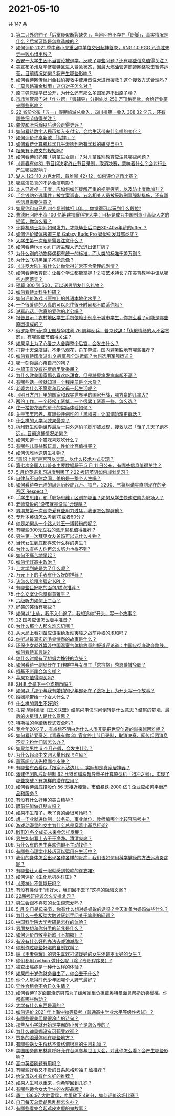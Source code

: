# 2021-05-10

共 147 条

<!-- BEGIN -->
<!-- 最后更新时间 Mon May 10 2021 16:01:55 GMT+0800 (China Standard Time) -->

1. [第二只外逃豹子「后掌疑似断裂缺失」，当地回应不存在「断脚」，真实情况是什么？后掌可能是怎样造成的？](https://www.zhihu.com/question/458556062)
2. [如何评价 2021 季中赛小虎重回中单位交出超神答卷，RNG 1:0 PGG
   八连胜未尝一败小组出线？](https://www.zhihu.com/question/458616540)
3. [西安一大学生因不当言论被退学，反映了哪些问题？还有哪些信息值得关注？](https://www.zhihu.com/question/458572630)
4. [美宣布多州及华盛顿特区进入紧急状态，因最大燃油管道商遭网络攻击暂停运营，目前情况如何？将产生哪些影响？](https://www.zhihu.com/question/458644629)
5. [如何看待网传杭州金钱豹搜救中使用烈性犬进行搜救？这个搜救方式合理吗？](https://www.zhihu.com/question/458486742)
6. [「莫言路遥余秋雨」这句对子怎么对？](https://www.zhihu.com/question/359189927)
7. [原子弹原理早已公开，为什么还有那么多国家造不出原子弹？](https://www.zhihu.com/question/435554563)
8. [市场监管部门对「作业帮」「猿辅导」分别处以 250
   万顶格罚款，会给行业带来哪些影响？](https://www.zhihu.com/question/458641505)
9. [22 省份公布「五一」假期旅游总收入，四川排第一收入 388.32
   亿元，还有哪些细节值得关注？](https://www.zhihu.com/question/458345276)
10. [龚俊和张哲瀚以后谁会走得更远？](https://www.zhihu.com/question/455163908)
11. [如何看待数字人民币接入支付宝，会给生活带来什么样的变化？](https://www.zhihu.com/question/458629505)
12. [如何评价许嵩新歌 「假摔」？](https://www.zhihu.com/question/458607627)
13. [如何看待计算机科学几乎渗透到所有学科的研究当中？](https://www.zhihu.com/question/458095854)
14. [相亲有不成文的规矩吗?](https://www.zhihu.com/question/453068049)
15. [如何看待妈妈带「男童进女厕」？对儿童性别教育应注意哪些问题？](https://www.zhihu.com/question/458384181)
16. [《青春有你3》节目组决定终止节目录制，取消决赛，意味着什么？会对行业产生哪些影响？](https://www.zhihu.com/question/458522895)
17. [湖人 123:110 力克太阳，戴维斯
    42+12，如何评价这场比赛？](https://www.zhihu.com/question/458636462)
18. [哪些演员真的不适合演电影？](https://www.zhihu.com/question/451042144)
19. [本人已近视一千度，应如何如何缓解严重的视觉疲劳，以及防止度数加升？](https://www.zhihu.com/question/450542654)
20. [「金钱豹外逃事件」被立案调查，五名相关人员被采取刑事强制措施，还有哪些信息需要注意？](https://www.zhihu.com/question/458665171)
21. [如果你和自己的四个复制体打 LOL ，你觉得可以玩到什么段位?](https://www.zhihu.com/question/457009957)
22. [曹德旺回应出资 100
    亿筹建福耀科技大学：目标是成为中国制造业高级人才的摇篮，你怎么看？](https://www.zhihu.com/question/458657914)
23. [计算机硕士期间如何发力，才能毕业后冲击30-40w年薪的offer
    ？](https://www.zhihu.com/question/21685930)
24. [如何评价媒体报道三星 Galaxy Buds Pro
    疑似引发耳部炎症？](https://www.zhihu.com/question/458557226)
25. [大学生第一次租房需要注意什么？](https://www.zhihu.com/question/300610447)
26. [如何看待free out 厂牌主理人光光退出该厂牌？](https://www.zhihu.com/question/458620306)
27. [为什么别的动物择偶都有统一的标准，而人类的标准千差万别？](https://www.zhihu.com/question/457515166)
28. [为什么飞机黑匣子不能录像？](https://www.zhihu.com/question/458343049)
29. [《斗罗大陆》有什么让你觉得非常不合常理的剧情？](https://www.zhihu.com/question/454606179)
30. [如何看待教育部：让每个学生都能掌握 1-2
    项艺术特长？在美育教学中该从哪些方面落实？](https://www.zhihu.com/question/458077269)
31. [预算 300 到 500，可以送男朋友什么礼物？](https://www.zhihu.com/question/26127574)
32. [如何看待本科生科研？](https://www.zhihu.com/question/457315333)
33. [如何评价游戏《原神》的外语本地化水平？](https://www.zhihu.com/question/457339299)
34. [一个很爱你的人真的可以忍住很长时间都不联系你吗？](https://www.zhihu.com/question/394874619)
35. [说真心话，你真的爱你的老公吗？](https://www.zhihu.com/question/448481291)
36. [报告显示：农村地区学生手机依赖比例高于城市学生，你怎么看？可能是哪些原因造成的？](https://www.zhihu.com/question/458628261)
37. [俄罗斯举行纪念卫国战争胜利 76
    周年阅兵，普京致辞：「仇俄情绪的人不容宽恕」，有哪些细节值得关注？](https://www.zhihu.com/question/458555627)
38. [如果皇上为了心爱之人舍弃整个后宫，会发生什么？](https://www.zhihu.com/question/433168282)
39. [打算十天深度游，不走马观花，舟车奔波，国内避暑胜地有哪些推荐？](https://www.zhihu.com/question/457778681)
40. [如何看待印度派出 9 艘军舰全球运氧？为何选用军舰运送？](https://www.zhihu.com/question/458210866)
41. [哪一刻你最心疼自己的狗？](https://www.zhihu.com/question/458072239)
42. [林黛玉有没有在贾府里受委屈？](https://www.zhihu.com/question/434727297)
43. [为什么欧美国家那么喜欢吃甜食，但是糖尿病发病率却不高？](https://www.zhihu.com/question/418929439)
44. [有哪些话一听就知道一个程序员是个水货？](https://www.zhihu.com/question/439598096)
45. [老婆为什么不愿意和我父母一起生活呢？](https://www.zhihu.com/question/458049398)
46. [《明日方舟》里的国家和现实世界里的国家开战，哪方赢的几率大?](https://www.zhihu.com/question/368934505)
47. [两份工作，一个轻松工资低，一个很累工资高一些，怎么选？](https://www.zhihu.com/question/63557154)
48. [住一楼带花园的房子的实际体验如何？](https://www.zhihu.com/question/24249319)
49. [关于宝宝喂养，有哪些开创性的「黑科技」让国潮奶粉更鲜活？](https://www.zhihu.com/question/458404049)
50. [什么样的人学习效果最差？](https://www.zhihu.com/question/305792030)
51. [杭州野生动物世界最后一只外逃豹子脚印被发现，搜救队员「饿了几天了跑不远」，目前追捕情况如何？](https://www.zhihu.com/question/458634493)
52. [如何知道一个猫咪喜欢吃什么？](https://www.zhihu.com/question/458178634)
53. [有哪些儿童益智玩具，性价比高值得买？](https://www.zhihu.com/question/391845138)
54. [如何优雅地送男生礼物？](https://www.zhihu.com/question/27274812)
55. [“意识上传”是否可以实现，以什么技术方式实现？](https://www.zhihu.com/question/419475427)
56. [第七次全国人口普查主要数据将于 5 月 11
    日公布，有哪些信息值得关注？](https://www.zhihu.com/question/458484293)
57. [5 月份英语复习进度到哪了？22 考研英语如何规划复习？](https://www.zhihu.com/question/458192092)
58. [自律与不自律之间，差的是一整个人生吗？](https://www.zhihu.com/question/441394802)
59. [如何看待李元浩的风评历经虎九万、销户、2200、气氛组谐星直到现在的全赛区
    Respect？](https://www.zhihu.com/question/458398300)
60. [「学生思维」和「职场思维」区别在哪里？如何从学生快速进阶为职场人？](https://www.zhihu.com/question/458341658)
61. [老师常说的“没带就是没写”合理吗？](https://www.zhihu.com/question/457033055)
62. [男朋友第一次谈恋爱有些用力过猛，我该怎么提醒他？](https://www.zhihu.com/question/419802297)
63. [专升本英语怎么考到70或者80分？](https://www.zhihu.com/question/378410037)
64. [你是如何从一个路人对王一博转粉的呢？](https://www.zhihu.com/question/453097977)
65. [有哪些300元左右的蓝牙耳机值得推荐？](https://www.zhihu.com/question/458180216)
66. [男生第一次拜见女友爸妈可以送什么礼物？](https://www.zhihu.com/question/27197931)
67. [当代女生到底都喜欢什么样的男生？](https://www.zhihu.com/question/453294124)
68. [为什么有些人你再怎么努力也得不到?](https://www.zhihu.com/question/456122715)
69. [如何不痛苦地早起？](https://www.zhihu.com/question/22120300)
70. [如何学好高中政治？](https://www.zhihu.com/question/20167990)
71. [上大学到底是为了什么呢？](https://www.zhihu.com/question/454002306)
72. [万元上下的手表有什么好的推荐？](https://www.zhihu.com/question/306787117)
73. [该怎么给程序猿定 KPI ？](https://www.zhihu.com/question/455324002)
74. [有哪些巨好吃的面包/糕点推荐？](https://www.zhihu.com/question/445320685)
75. [什么文案让你觉得意难平？](https://www.zhihu.com/question/453247567)
76. [六级听力如何上二百？](https://www.zhihu.com/question/361688103)
77. [好笑的笑话有哪些？](https://www.zhihu.com/question/439279463)
78. [如何以“上仙，我不入仙途了，我想追你”开头，写一个故事？](https://www.zhihu.com/question/458082813)
79. [22 国考应该怎么着手准备？](https://www.zhihu.com/question/430399897)
80. [为什么那个人那么难忘记呢？](https://www.zhihu.com/question/457966763)
81. [从大局上看刘备应该拒绝发动夷陵之战前孙权的求和吗？](https://www.zhihu.com/question/456445324)
82. [你听过最真实的毛骨悚然的故事是什么？](https://www.zhihu.com/question/458168131)
83. [环保少女就外媒涉中国温室气体排放量的报道评论道：中国应彻底改变路线，如何看待其言论?](https://www.zhihu.com/question/458454363)
84. [你什么时候有了想努力挣钱的念头？](https://www.zhihu.com/question/453078678)
85. [如何看待一副局长在工作群中与女员工「求抱抱」秀恩爱被免职？](https://www.zhihu.com/question/458503250)
86. [柯基不断尾会怎么样？](https://www.zhihu.com/question/366868572)
87. [苹果12值得购买吗?](https://www.zhihu.com/question/369674875)
88. [SHIB 会是下一个狗狗币吗？](https://www.zhihu.com/question/455602405)
89. [如何以「那个与我有婚约的少年郎死在了战场上」为开头写一个故事？](https://www.zhihu.com/question/453140540)
90. [婚姻能带给一个女人什么？](https://www.zhihu.com/question/457869930)
91. [什么样的男生不好追?](https://www.zhihu.com/question/295115524)
92. [扎克·施耐德版《正义联盟》结尾闪电侠时间倒转是什么意思？结尾的梦境、最后的火星猎人是什么意思？](https://www.zhihu.com/question/450098286)
93. [特斯拉的单踏板模式安全吗？](https://www.zhihu.com/question/457106227)
94. [我今年20岁了，有点想不明白为什么人类非要把世界创造的越来越困难呢？](https://www.zhihu.com/question/452475296)
95. [如何看待爱奇艺《青春有你
    3》官宣终止节目录制，取消决赛，网传组团消息不实？粉丝们该怎么办？](https://www.zhihu.com/question/458528380)
96. [如果给男性 6 个月产假，会发生什么？](https://www.zhihu.com/question/458379267)
97. [为什么起点中文网大量出现飞卢风？](https://www.zhihu.com/question/454447604)
98. [蔷薇阁应该先换哪个皮肤？](https://www.zhihu.com/question/457705284)
99. [有哪些东西看似「跟家不沾边儿」，实际却是真家居神器？](https://www.zhihu.com/question/454606011)
100. [潘建伟团队成功研制 62
     比特可编程超导量子计算原型机「祖冲之号」，实现了哪些突破？有怎样的潜在应用？](https://www.zhihu.com/question/458402313)
101. [如何看待海底捞股价 56 天接近腰斩，市值暴跌 2000
     亿？企业应如何平衡产品和服务？](https://www.zhihu.com/question/458401875)
102. [有没有什么好用的美白精华？](https://www.zhihu.com/question/313635834)
103. [跟前任能做好朋友吗？](https://www.zhihu.com/question/454060575)
104. [如果不生孩子，老了真的会很可怜吗？](https://www.zhihu.com/question/444313202)
105. [想一毕业就进体制，公务员、事业单位、教师编哪个比较容易考中？](https://www.zhihu.com/question/456370248)
106. [游戏动漫里的女主为什么总是穿着比基尼打架?](https://www.zhihu.com/question/453352120)
107. [INTO1 各个成员未来会怎样发展？](https://www.zhihu.com/question/456784751)
108. [男生如何看上去干干净净、清清爽爽？](https://www.zhihu.com/question/60449658)
109. [为什么有的男生喜欢你却不主动找你？](https://www.zhihu.com/question/328791863)
110. [有哪些心理学小技巧可以运用在生活中？](https://www.zhihu.com/question/24245141)
111. [我们的身体怎会出现各种各样的炎症，我们该如何用科学健康的方法远离炎症呢？](https://www.zhihu.com/question/457066503)
112. [有哪些让人看一眼就感到惊艳的连衣裙?](https://www.zhihu.com/question/383661922)
113. [如何评价《生化危机8:村庄》?](https://www.zhihu.com/question/401056274)
114. [《原神》不氪能玩吗？](https://www.zhihu.com/question/423647947)
115. [有没有类似于“雨好大，我们回不去了”这样的隐晦文案？](https://www.zhihu.com/question/445913131)
116. [22届考研应该怎么安排复习？](https://www.zhihu.com/question/413326195)
117. [男生会跟不喜欢的女生谈恋爱吗？](https://www.zhihu.com/question/451063860)
118. [5 月 9
     日是母亲节，你有什么想对妈妈说的话吗？今天准备为妈妈做些什么？](https://www.zhihu.com/question/458478831)
119. [为什么一些板绘大触讨厌新手问关于笔刷的问题？](https://www.zhihu.com/question/29415580)
120. [中国科学院大学考研是怎样的体验？](https://www.zhihu.com/question/268420515)
121. [男朋友想和你分手的前兆是什么？](https://www.zhihu.com/question/23312889)
122. [如何评价白敬亭新歌《不加糖》？](https://www.zhihu.com/question/458425242)
123. [有没有什么好的办法去减油减脂？](https://www.zhihu.com/question/455888186)
124. [你制作过哪些好喝的自制饮料？](https://www.zhihu.com/question/23019168)
125. [玩《王者荣耀》的男生喜欢打游戏好的女生还是不太好的女生？](https://www.zhihu.com/question/457990985)
126. [你们都用 python 做什么呢（除了专职程序员）?](https://www.zhihu.com/question/439442263)
127. [被查出癌症是一种什么样的体验？](https://www.zhihu.com/question/316703481)
128. [如果四十岁你财务自由了，你会去干什么?](https://www.zhihu.com/question/323042685)
129. [你个人觉得时代少年团哪个人脾气最好？](https://www.zhihu.com/question/452322693)
130. [异性合租会不会日久生情？](https://www.zhihu.com/question/295424569)
131. [如何看待11岁面部烧伤男孩为了缓解家里负担戴奥特曼面具帮奶奶卖樱桃，你都有哪些触动？](https://www.zhihu.com/question/458441722)
132. [大学有什么东西是真的？](https://www.zhihu.com/question/430807321)
133. [如何评价 2021
     年上海生物等级考（普通高中学业水平等级性考试）？](https://www.zhihu.com/question/455464126)
134. [有哪些很美但是很冷门的诗句？](https://www.zhihu.com/question/375569001)
135. [那些从小学就开始是学霸的小孩子是怎么养的？](https://www.zhihu.com/question/427567462)
136. [为什么迪奥娜没有可莉受欢迎？](https://www.zhihu.com/question/458071219)
137. [赞多的浪漫体现在哪些地方？](https://www.zhihu.com/question/458459520)
138. [有哪些送女生价格不贵格调很高的生日礼物 ？](https://www.zhihu.com/question/277831030)
139. [美国国务卿布林肯呼吁允许台湾参与世卫大会，对此你怎么看？会产生哪些影响？](https://www.zhihu.com/question/458323936)
140. [高中英语刷题有用吗？](https://www.zhihu.com/question/312216212)
141. [有哪些好看又不贵的日系风格短袖 T 恤推荐？](https://www.zhihu.com/question/267880033)
142. [给父母送礼有什么好的推荐？](https://www.zhihu.com/question/27251347)
143. [如果人生可以重来，你希望回到几岁？](https://www.zhihu.com/question/457500157)
144. [有哪些适合女大学生的衣服品牌 ?](https://www.zhihu.com/question/37101521)
145. [勇士 136:97 大胜雷霆，库里砍下 49
     分，如何评价这场比赛？](https://www.zhihu.com/question/458480119)
146. [自己每天总爱胡思乱想怎么办？](https://www.zhihu.com/question/364386829)
147. [有哪些看完会起鸡皮疙瘩的鬼故事？](https://www.zhihu.com/question/447385140)

<!-- END -->
